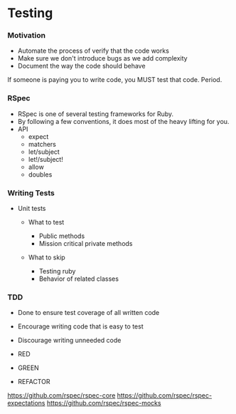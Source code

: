 # Testing

### Motivation

* Automate the process of verify that the code works
* Make sure we don't introduce bugs as we add complexity
* Document the way the code should behave

If someone is paying you to write code, you MUST test that code. Period.

### RSpec

* RSpec is one of several testing frameworks for Ruby.
* By following a few conventions, it does most of the heavy lifting for you.
* API
  * expect
  * matchers
  * let/subject
  * let!/subject!
  * allow
  * doubles

### Writing Tests

* Unit tests

  * What to test
    * Public methods
    * Mission critical private methods

  * What to skip
    * Testing ruby
    * Behavior of related classes

### TDD

* Done to ensure test coverage of all written code
* Encourage writing code that is easy to test
* Discourage writing unneeded code

* RED
* GREEN
* REFACTOR

https://github.com/rspec/rspec-core
https://github.com/rspec/rspec-expectations
https://github.com/rspec/rspec-mocks
